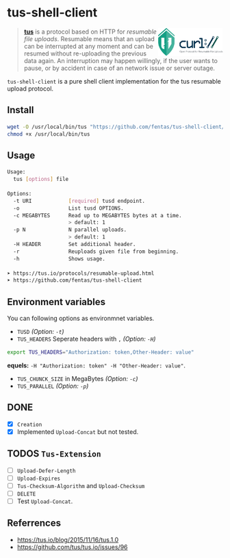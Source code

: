 # tus-shell-client

<img alt="Tus logo" src="https://github.com/fentas/tus-shell-client/blob/master/tus-shell-client.png?raw=true" width="30%" align="right" />


> [**tus**](https://tus.io/) is a protocol based on HTTP for *resumable file uploads*. Resumable
> means that an upload can be interrupted at any moment and can be resumed without
> re-uploading the previous data again. An interruption may happen willingly, if
> the user wants to pause, or by accident in case of an network issue or server
> outage.

`tus-shell-client` is a pure shell client implementation for the tus resumable upload protocol.

## Install
```sh
wget -O /usr/local/bin/tus "https://github.com/fentas/tus-shell-client/blob/master/bin/tus?raw=true"
chmod +x /usr/local/bin/tus
```

## Usage
```sh
Usage:
  tus [options] file

Options:
  -t URI            [required] tusd endpoint.
  -o                List tusd OPTIONS.
  -c MEGABYTES      Read up to MEGABYTES bytes at a time.
                    > default: 1
  -p N              N parallel uploads.
                    > default: 1
  -H HEADER         Set additional header.
  -r                Reuploads given file from beginning.
  -h                Shows usage.

➤ https://tus.io/protocols/resumable-upload.html
➤ https://github.com/fentas/tus-shell-client

```

## Environment variables
You can following options as environmnet variables.
- `TUSD` _(Option: `-t`)_
- `TUS_HEADERS` Seperate headers with `,` _(Option: `-H`)_
```sh
export TUS_HEADERS="Authorization: token,Other-Header: value"
```
**equels:** `-H "Authorization: token" -H "Other-Header: value"`.
- `TUS_CHUNCK_SIZE` in MegaBytes _(Option: `-c`)_
- `TUS_PARALLEL` _(Option: `-p`)_

## DONE
- [x] `Creation`
- [x] Implemented `Upload-Concat` but not tested.

## TODOS `Tus-Extension`
- [ ] `Upload-Defer-Length`
- [ ] `Upload-Expires`
- [ ] `Tus-Checksum-Algorithm` and `Upload-Checksum`
- [ ] `DELETE`
- [ ] Test `Upload-Concat`.

## Referrences
- https://tus.io/blog/2015/11/16/tus.1.0
- https://github.com/tus/tus.io/issues/96
